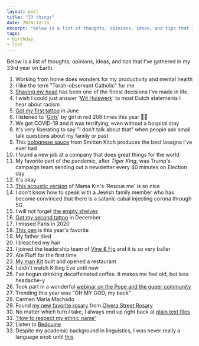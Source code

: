 ```yaml
---
layout: post
title: "33 things"
date: 2020-12-15
excerpt: "Below is a list of thoughts, opinions, ideas, and tips that I've gathered in my 33rd year on Earth."
tags:
- birthday
- list
---
```

Below is a list of thoughts, opinions, ideas, and tips that I've gathered in my 33rd year on Earth.

1. Working from home does wonders for my productivity and mental health
2. I like the term "Torah-observant Catholic" for me
3. [Shaving my head](https://www.instagram.com/p/CAyP-yKlCE2/) has been one of the finest decisions I've made in life.
4. I wish I could just answer '[Wit Huiswerk](https://www.withuiswerk.nl/)' to most Dutch statements I hear about racism
5. [Got my first tattoo](https://www.instagram.com/p/CB3S5Eql1FD/) in June
6. I listened to '[Girls](https://www.youtube.com/watch?v=_BMBDY01kPk)' by girl in red 208 times this year 🤦🏽
7. We got COVID-19 and it was terrifying, even without a hospital stay
8. It's very liberating to say "I don't talk about that" when people ask small talk questions about my family or past
9. This [bolognese sauce](https://smittenkitchen.com/2020/05/simple-essential-bolognese/) from Smitten Kitch produces the best lasagna I've ever had
10. I found a new job at a company that does great things for the world
11. My favorite part of the pandemic, after _Tiger King_, was Trump's campaign team sending out a newsletter every 40 minutes on Election day
12. It's okay
13. [This acoustic version](https://i.ytimg.com/vi/nhlib1Ob4ww/hq720.jpg?sqp=-oaymwEZCNAFEJQDSFXyq4qpAwsIARUAAIhCGAFwAQ==&rs=AOn4CLBZ6eYvX69IoOWUVre3ZzcPii_D4w) of Mama Kin's 'Rescue me' is so nice
14. I don't know how to speak with a Jewish family member who has become convinced that there is a satanic cabal injecting corona through 5G
15. I will not forget [the empty shelves](https://www.instagram.com/p/B9r1gycn3gy/)
16. [Got my second tattoo](https://www.instagram.com/p/CIIsZmTFMXQ/) in December
17. I missed Paris in 2020
18. [This pen](https://www.1101.com/store/techo/pc/en/2017/detail_toolstoys/tt_pen.html) is this year's favorite
19. My father died
20. I bleached my hair
21. I joined the leadership team of [Vine & Fig](vineandfig.co) and it is so very baller
22. Ate Fluff for the first time
23. [My man Kit](https://www.undercoveramsterdam.com/) built and opened a restaurant
24. I didn't watch Killing Eve until now
25. I've begun drinking decaffeinated coffee. It makes me feel old, but less headache-y
26. Took part in a wonderful [webinar on the Pope and the queer community](https://twitter.com/zinzynevgeene/status/1320776622132396033) 
27. Trending this year was "OH MY GOD, my back"
28. Carmen Maria Machado 
29. Found [my new favorite rosary](https://www.instagram.com/p/CGKEEAkF9x4/) from [Olvera Street Rosary](https://www.etsy.com/shop/OlveraStreetRosary)
30. No matter which turn I take, I always end up right back at [plain text files](https://plaintextproject.online/)
31. ['How to respect my ethnic name'](https://twitter.com/AnpuLondon/status/1313994893405155333)
32. Listen to [Bedouine](https://www.youtube.com/watch?v=8BbXmDg0rKE)
33. Despite my academic background in linguistics, I was never really a language snob until [this](https://twitter.com/zinzynevgeene/status/1314178321526263810)

 